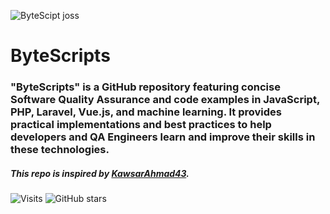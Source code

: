 ![ByteScipt joss](https://github.com/faeva040/ByteScript/assets/55926742/7292c30f-b8e0-48c8-a466-140c5e5ad0c4)

# ByteScripts
### "ByteScripts" is a GitHub repository featuring concise Software Quality Assurance and code examples in JavaScript, PHP, Laravel, Vue.js, and machine learning. It provides practical implementations and best practices to help developers and QA Engineers learn and improve their skills in these technologies.


##### This repo is inspired by [KawsarAhmad43](https://github.com/KawsarAhmad43).

![Visits](https://api.visitorbadge.io/api/visitors?path=faeva040/ByteScript)
![GitHub stars](https://img.shields.io/github/stars/faeva040/ByteScript)


